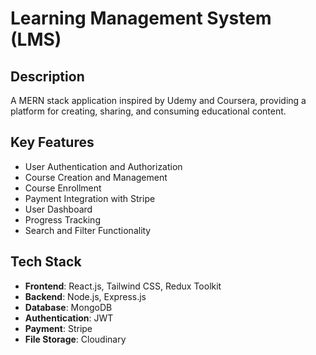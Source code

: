 # Learning Management System (LMS)

## Description

A MERN stack application inspired by Udemy and Coursera, providing a platform for creating, sharing, and consuming educational content.

## Key Features

- User Authentication and Authorization
- Course Creation and Management
- Course Enrollment
- Payment Integration with Stripe
- User Dashboard
- Progress Tracking
- Search and Filter Functionality

## Tech Stack

- **Frontend**: React.js, Tailwind CSS, Redux Toolkit
- **Backend**: Node.js, Express.js
- **Database**: MongoDB
- **Authentication**: JWT
- **Payment**: Stripe
- **File Storage**: Cloudinary
